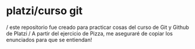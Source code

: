 # platzi/curso git

/ este repositorio fue creado para practicar cosas del curso de Git y Github de Platzi /
A partir del ejercicio de Pizza, 
me aseguraré de copiar los enunciados para que se entiendan!
